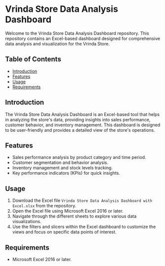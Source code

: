 

# Vrinda Store Data Analysis Dashboard

Welcome to the Vrinda Store Data Analysis Dashboard repository. This repository contains an Excel-based dashboard designed for comprehensive data analysis and visualization for the Vrinda Store.

## Table of Contents
- [Introduction](#introduction)
- [Features](#features)
- [Usage](#usage)
- [Requirements](#requirements)

## Introduction
The Vrinda Store Data Analysis Dashboard is an Excel-based tool that helps in analyzing the store's data, providing insights into sales performance, customer behavior, and inventory management. This dashboard is designed to be user-friendly and provides a detailed view of the store's operations.

## Features
- Sales performance analysis by product category and time period.
- Customer segmentation and behavior analysis.
- Inventory management and stock levels tracking.
- Key performance indicators (KPIs) for quick insights.

## Usage
1. Download the Excel file `Vrinda Store Data Analysis Dashboard with Excel.xlsx` from the repository.
2. Open the Excel file using Microsoft Excel 2016 or later.
3. Navigate through the different sheets to explore various data visualizations.
4. Use the filters and slicers within the Excel dashboard to customize the views and focus on specific data points of interest.

## Requirements
- Microsoft Excel 2016 or later.
